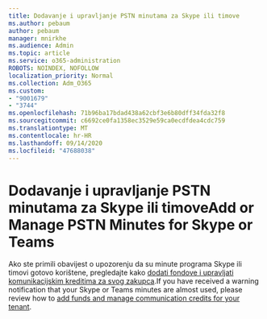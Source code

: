```yaml
---
title: Dodavanje i upravljanje PSTN minutama za Skype ili timove
ms.author: pebaum
author: pebaum
manager: mnirkhe
ms.audience: Admin
ms.topic: article
ms.service: o365-administration
ROBOTS: NOINDEX, NOFOLLOW
localization_priority: Normal
ms.collection: Adm_O365
ms.custom:
- "9001679"
- "3744"
ms.openlocfilehash: 71b96ba17bdad438a62cbf3e6b80dff34fda32f8
ms.sourcegitcommit: c6692ce0fa1358ec3529e59ca0ecdfdea4cdc759
ms.translationtype: MT
ms.contentlocale: hr-HR
ms.lasthandoff: 09/14/2020
ms.locfileid: "47688038"
---
```

# <a name="add-or-manage-pstn-minutes-for-skype-or-teams"></a><span data-ttu-id="60d91-102">Dodavanje i upravljanje PSTN minutama za Skype ili timove</span><span class="sxs-lookup"><span data-stu-id="60d91-102">Add or Manage PSTN Minutes for Skype or Teams</span></span>

<span data-ttu-id="60d91-103">Ako ste primili obavijest o upozorenju da su minute programa Skype ili timovi gotovo korištene, pregledajte kako [dodati fondove i upravljati komunikacijskim kreditima za svog zakupca](https://docs.microsoft.com/microsoftteams/add-funds-and-manage-communications-credits).</span><span class="sxs-lookup"><span data-stu-id="60d91-103">If you have received a warning notification that your Skype or Teams minutes are almost used, please review how to [add funds and manage communication credits for your tenant](https://docs.microsoft.com/microsoftteams/add-funds-and-manage-communications-credits).</span></span>